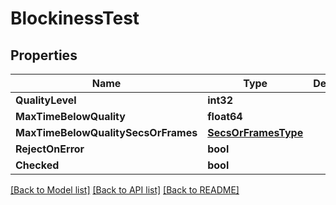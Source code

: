 # BlockinessTest

## Properties

Name | Type | Description | Notes
------------ | ------------- | ------------- | -------------
**QualityLevel** | **int32** |  | [optional] 
**MaxTimeBelowQuality** | **float64** |  | [optional] 
**MaxTimeBelowQualitySecsOrFrames** | [**SecsOrFramesType**](secs_or_frames_type.md) |  | [optional] 
**RejectOnError** | **bool** |  | [optional] 
**Checked** | **bool** |  | [optional] 

[[Back to Model list]](../README.md#documentation-for-models) [[Back to API list]](../README.md#documentation-for-api-endpoints) [[Back to README]](../README.md)


